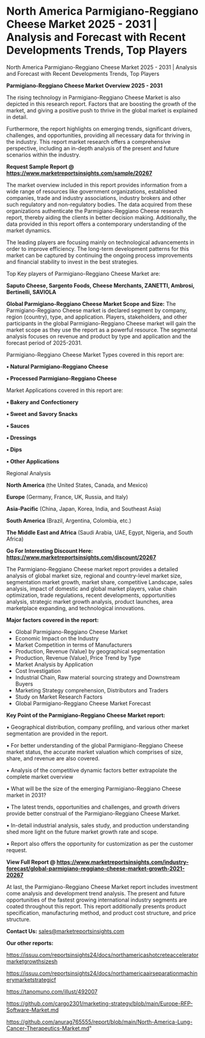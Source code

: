 # North America Parmigiano-Reggiano Cheese Market 2025 - 2031 | Analysis and Forecast with Recent Developments Trends, Top Players
North America Parmigiano-Reggiano Cheese Market 2025 - 2031 | Analysis and Forecast with Recent Developments Trends, Top Players

<Strong> Parmigiano-Reggiano Cheese Market Overview 2025 - 2031</strong>

The rising technology in Parmigiano-Reggiano Cheese Market is also depicted in this research report. Factors that are boosting the growth of the market, and giving a positive push to thrive in the global market is explained in detail.

Furthermore, the report highlights on emerging trends, significant drivers, challenges, and opportunities, providing all necessary data for thriving in the industry. This report market research offers a comprehensive perspective, including an in-depth analysis of the present and future scenarios within the industry.

<strong>Request Sample Report @ <a href=https://www.marketreportsinsights.com/sample/20267>https://www.marketreportsinsights.com/sample/20267</a></strong>

The market overview included in this report provides information from a wide range of resources like government organizations, established companies, trade and industry associations, industry brokers and other such regulatory and non-regulatory bodies. The data acquired from these organizations authenticate the Parmigiano-Reggiano Cheese research report, thereby aiding the clients in better decision making. Additionally, the data provided in this report offers a contemporary understanding of the market dynamics.

The leading players are focusing mainly on technological advancements in order to improve efficiency. The long-term development patterns for this market can be captured by continuing the ongoing process improvements and financial stability to invest in the best strategies.

Top Key players of Parmigiano-Reggiano Cheese Market are:

<strong>Saputo Cheese, Sargento Foods, Cheese Merchants, ZANETTI, Ambrosi, Bertinelli, SAVIOLA</strong>

<strong><b>Global Parmigiano-Reggiano Cheese Market Scope and Size:</b></strong>
The Parmigiano-Reggiano Cheese market is declared segment by company, region (country), type, and application. Players, stakeholders, and other participants in the global Parmigiano-Reggiano Cheese market will gain the market scope as they use the report as a powerful resource. The segmental analysis focuses on revenue and product by type and application and the forecast period of 2025-2031.

Parmigiano-Reggiano Cheese Market Types covered in this report are:

<strong>• Natural Parmigiano-Reggiano Cheese

• Processed Parmigiano-Reggiano Cheese</strong>

Market Applications covered in this report are:

<strong>• Bakery and Confectionery

• Sweet and Savory Snacks

• Sauces

• Dressings

• Dips

• Other Applications</strong> 

Regional Analysis

<strong>North America</strong> (the United States, Canada, and Mexico)

<strong>Europe</strong> (Germany, France, UK, Russia, and Italy)

<strong>Asia-Pacific</strong> (China, Japan, Korea, India, and Southeast Asia)

<strong>South America</strong> (Brazil, Argentina, Colombia, etc.)

<strong>The Middle East and Africa</strong> (Saudi Arabia, UAE, Egypt, Nigeria, and South Africa)

<strong>Go For Interesting Discount Here: <a href=https://www.marketreportsinsights.com/discount/20267>https://www.marketreportsinsights.com/discount/20267</a></strong>

The Parmigiano-Reggiano Cheese market report provides a detailed analysis of global market size, regional and country-level market size, segmentation market growth, market share, competitive Landscape, sales analysis, impact of domestic and global market players, value chain optimization, trade regulations, recent developments, opportunities analysis, strategic market growth analysis, product launches, area marketplace expanding, and technological innovations.

<strong><b>Major factors covered in the report:</b></strong>
<ul>
  <li>Global Parmigiano-Reggiano Cheese Market </li>
  <li>Economic Impact on the Industry</li>
  <li>Market Competition in terms of Manufacturers</li>
  <li>Production, Revenue (Value) by geographical segmentation</li>
  <li>Production, Revenue (Value), Price Trend by Type</li>
  <li>Market Analysis by Application</li>
  <li>Cost Investigation</li>
  <li>Industrial Chain, Raw material sourcing strategy and Downstream Buyers</li>
  <li>Marketing Strategy comprehension, Distributors and Traders</li>
  <li>Study on Market Research Factors</li>
  <li>Global Parmigiano-Reggiano Cheese Market Forecast</li>
</ul>

<strong><b>Key Point of the Parmigiano-Reggiano Cheese Market report:</b></strong>

• Geographical distribution, company profiling, and various other market segmentation are provided in the report.

• For better understanding of the global Parmigiano-Reggiano Cheese market status, the accurate market valuation which comprises of size, share, and revenue are also covered.

• Analysis of the competitive dynamic factors better extrapolate the complete market overview

• What will be the size of the emerging Parmigiano-Reggiano Cheese market in 2031?

• The latest trends, opportunities and challenges, and growth drivers provide better construal of the Parmigiano-Reggiano Cheese Market.

• In-detail industrial analysis, sales study, and production understanding shed more light on the future market growth rate and scope.

• Report also offers the opportunity for customization as per the customer request.

<strong><b>View Full Report @ <a href=https://www.marketreportsinsights.com/industry-forecast/global-parmigiano-reggiano-cheese-market-growth-2021-20267>https://www.marketreportsinsights.com/industry-forecast/global-parmigiano-reggiano-cheese-market-growth-2021-20267</a></b></strong>


At last, the Parmigiano-Reggiano Cheese Market report includes investment come analysis and development trend analysis. The present and future opportunities of the fastest growing international industry segments are coated throughout this report. This report additionally presents product specification, manufacturing method, and product cost structure, and price structure.

<strong>Contact Us:</strong>
sales@marketreportsinsights.com

<strong>Our other reports:</strong>

<a href=https://issuu.com/reportsinsights24/docs/northamericashotcreteacceleratormarketgrowthsizesh>https://issuu.com/reportsinsights24/docs/northamericashotcreteacceleratormarketgrowthsizesh</a>

<a href=https://issuu.com/reportsinsights24/docs/northamericaairseparationmachinerymarketstrategicf>https://issuu.com/reportsinsights24/docs/northamericaairseparationmachinerymarketstrategicf</a>

<a href=https://tanomuno.com/illust/492007>https://tanomuno.com/illust/492007</a>

<a href=https://github.com/cargo2301/marketing-strategy/blob/main/Europe-RFP-Software-Market.md>https://github.com/cargo2301/marketing-strategy/blob/main/Europe-RFP-Software-Market.md</a>

<a href=https://github.com/anurag765555/report/blob/main/North-America-Lung-Cancer-Therapeutics-Market.md>https://github.com/anurag765555/report/blob/main/North-America-Lung-Cancer-Therapeutics-Market.md</a>"
